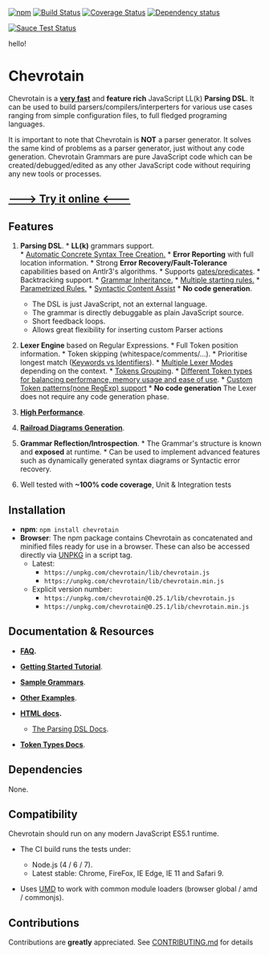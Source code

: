 [![npm](https://img.shields.io/npm/v/chevrotain.svg)](https://www.npmjs.com/package/chevrotain)
[![Build Status](https://travis-ci.org/SAP/chevrotain.svg?branch=master)](https://travis-ci.org/SAP/chevrotain)
[![Coverage Status](https://coveralls.io/repos/SAP/chevrotain/badge.svg?branch=master)](https://coveralls.io/r/SAP/chevrotain?branch=master)
[![Dependency status](https://img.shields.io/david/SAP/chevrotain.svg)](https://david-dm.org/SAP/chevrotain)

[![Sauce Test Status](https://saucelabs.com/browser-matrix/shahars.svg)](https://saucelabs.com/u/shahars)

hello!

# Chevrotain

Chevrotain is a [**very fast**][benchmark] and **feature rich** JavaScript LL(k) **Parsing DSL**.
It can be used to build parsers/compilers/interperters for various use cases ranging from simple configuration files, 
to full fledged programing languages.

It is important to note that Chevrotain is **NOT** a parser generator. It solves the same kind of problems as a parser generator, just without any code generation. Chevrotain Grammars are pure JavaScript code which can be created/debugged/edited
as any other JavaScript code without requiring any new tools or processes.

## [---> Try it online <---](http://sap.github.io/chevrotain/playground/)
## Features
  1. **Parsing DSL**.
    * **LL(k)** grammars support.  
    * [Automatic Concrete Syntax Tree Creation.][cst]
    * **Error Reporting** with full location information. 
    * Strong **Error Recovery/Fault-Tolerance** capabilities based on Antlr3's algorithms.
    * Supports [gates/predicates][gates].
    * Backtracking support.
    * [Grammar Inheritance.][grammar_inheritance]
    * [Multiple starting rules.][starting_rules]
    * [Parametrized Rules.][parametrized_rules]
    * [Syntactic Content Assist][content assist]
    * **No code generation**.
      * The DSL is just JavaScript, not an external language.
      * The grammar is directly debuggable as plain JavaScript source.
      * Short feedback loops.
      * Allows great flexibility for inserting custom Parser actions 
   
  2.  **Lexer Engine** based on Regular Expressions.
    * Full Token position information.
    * Token skipping (whitespace/comments/...).
    * Prioritise longest match ([Keywords vs Identifiers][keywords_vs_idents]).
    * [Multiple Lexer Modes][lexer_modes] depending on the context.
    * [Tokens Grouping][lexer_groups].
    * [Different Token types for balancing performance, memory usage and ease of use](docs/token_types.md).
    * [Custom Token patterns(none RegExp) support](docs/custom_token_patterns.md)
    * **No code generation** The Lexer does not require any code generation phase. 

  3. [**High Performance**][benchmark].
  
  4. [**Railroad Diagrams Generation**](https://github.com/SAP/chevrotain/tree/master/diagrams).

  5. **Grammar Reflection/Introspection**.
    * The Grammar's structure is known and **exposed** at runtime.
    * Can be used to implement advanced features such as dynamically generated syntax diagrams or Syntactic error recovery.
  
  6. Well tested with **~100% code coverage**, Unit & Integration tests
   
## Installation
* **npm**: ```npm install chevrotain```
* **Browser**:
  The npm package contains Chevrotain as concatenated and minified files ready for use in a browser.
  These can also be accessed directly via [UNPKG](https://unpkg.com/) in a script tag.
  - Latest:
    * ```https://unpkg.com/chevrotain/lib/chevrotain.js```
    * ```https://unpkg.com/chevrotain/lib/chevrotain.min.js``` 
  - Explicit version number:
    * ```https://unpkg.com/chevrotain@0.25.1/lib/chevrotain.js```
    * ```https://unpkg.com/chevrotain@0.25.1/lib/chevrotain.min.js```


## Documentation & Resources

* **[FAQ](docs/faq.md).**

* **[Getting Started Tutorial](https://github.com/SAP/chevrotain/blob/master/docs/tutorial/)**.

* **[Sample Grammars](https://github.com/SAP/chevrotain/blob/master/examples/grammars)**.
 
* **[Other Examples](https://github.com/SAP/chevrotain/blob/master/examples)**.

* **[HTML docs](http://sap.github.io/chevrotain/documentation).**
   * [The Parsing DSL Docs](http://sap.github.io/chevrotain/documentation/0_25_1/classes/parser.html#at_least_one).
   
* **[Token Types Docs](docs/token_types.md)**.

   
## Dependencies
None.


## Compatibility
Chevrotain should run on any modern JavaScript ES5.1 runtime. 
* The CI build runs the tests under: 
  * Node.js (4 / 6 / 7).
  * Latest stable: Chrome, FireFox, IE Edge, IE 11 and Safari 9.
  
* Uses [UMD](https://github.com/umdjs/umd) to work with common module loaders (browser global / amd / commonjs).
  
  
## Contributions
Contributions are **greatly** appreciated.
See [CONTRIBUTING.md](./CONTRIBUTING.md) for details
  

[benchmark]: http://sap.github.io/chevrotain/performance/
[lexer_modes]: https://github.com/SAP/chevrotain/blob/master/examples/lexer/multi_mode_lexer/multi_mode_lexer.js
[lexer_groups]: https://github.com/SAP/chevrotain/blob/master/examples/lexer/token_groups/token_groups.js
[keywords_vs_idents]: https://github.com/SAP/Chevrotain/blob/master/examples/lexer/keywords_vs_identifiers/keywords_vs_identifiers.js
[gates]: https://github.com/SAP/chevrotain/blob/master/examples/parser/predicate_lookahead/predicate_lookahead.js
[grammar_inheritance]: https://github.com/SAP/chevrotain/blob/master/examples/parser/versioning/versioning.js
[starting_rules]: https://github.com/SAP/chevrotain/blob/master/examples/parser/multi_start_rules/multi_start_rules.js
[parametrized_rules]: https://github.com/SAP/chevrotain/blob/master/examples/parser/parametrized_rules/parametrized.js
[content assist]: https://github.com/SAP/chevrotain/blob/master/docs/syntactic_content_assist.md
[cst]: https://github.com/SAP/chevrotain/blob/master/docs/concrete_syntax_tree.md
